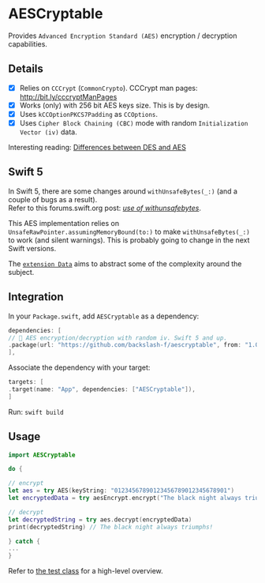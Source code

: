 # AESCryptable
Provides `Advanced Encryption Standard (AES)` encryption / decryption capabilities.

## Details
- [x] Relies on `CCCrypt` (`CommonCrypto`). CCCrypt man pages: http://bit.ly/cccryptManPages
- [x] Works (only) with 256 bit AES keys size. This is by design.
- [x] Uses `kCCOptionPKCS7Padding` as `CCOptions`.
- [x] Uses `Cipher Block Chaining (CBC)` mode with random `Initialization Vector (iv)` data.

Interesting reading: [Differences between DES and AES](http://bit.ly/desVSaes)

## Swift 5
In Swift 5, there are some changes around `withUnsafeBytes(_:)` (and a couple of bugs as a result).  
Refer to this forums.swift.org post: [*use of withunsafebytes*](http://bit.ly/withUnsafeBytes).

This AES implementation relies on `UnsafeRawPointer.assumingMemoryBound(to:)` to make
`withUnsafeBytes(_:)` to work (and silent warnings). This is probably going to change in the next Swift versions.

The [`extension Data`](https://github.com/backslash-f/aes-swift/blob/master/Sources/DataExtension.swift) aims to abstract some of the complexity around the subject.

## Integration
In your `Package.swift`, add `AESCryptable` as a dependency:
```swift
dependencies: [
// 🔐 AES encryption/decryption with random iv. Swift 5 and up.
.package(url: "https://github.com/backslash-f/aescryptable", from: "1.0.0")
],
```

Associate the dependency with your target:
```swift
targets: [
.target(name: "App", dependencies: ["AESCryptable"]),
]
```
Run: `swift build`

## Usage
```swift
import AESCryptable

do {

// encrypt
let aes = try AES(keyString: "01234567890123456789012345678901")
let encryptedData = try aesEncrypt.encrypt("The black night always triumphs!")

// decrypt
let decryptedString = try aes.decrypt(encryptedData)
print(decryptedString) // The black night always triumphs!

} catch {
...
}
```

Refer to [the test class](https://github.com/backslash-f/aes-swift/blob/master/Tests/AESCryptableTests.swift) for a high-level overview.
